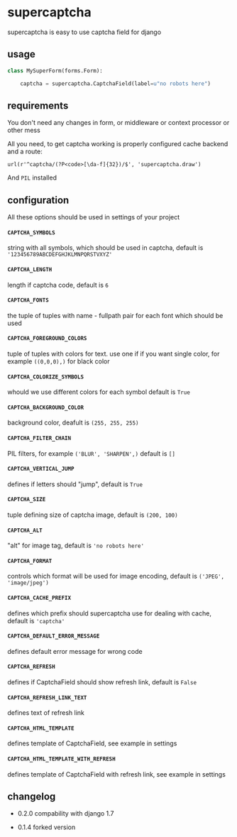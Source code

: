 # supercaptcha


supercaptcha is easy to use captcha field for django

## usage

```python
class MySuperForm(forms.Form):

    captcha = supercaptcha.CaptchaField(label=u"no robots here")
```

## requirements

You don't need any changes in form, or middleware or context processor or other mess

All you need, to get captcha working is properly configured cache backend and a route:

    url(r'^captcha/(?P<code>[\da-f]{32})/$', 'supercaptcha.draw')

And `PIL` installed


## configuration

All these options should be used in settings of your project

#### `CAPTCHA_SYMBOLS`
string with all symbols, which should be used in captcha, default is `'123456789ABCDEFGHJKLMNPQRSTVXYZ'`

#### `CAPTCHA_LENGTH`
length if captcha code, default is `6`

#### `CAPTCHA_FONTS`
the tuple of tuples with name - fullpath pair for each font which should be used

#### `CAPTCHA_FOREGROUND_COLORS`
tuple of tuples with colors for text. use one if if you want single color, for example `((0,0,0),)` for black color

#### `CAPTCHA_COLORIZE_SYMBOLS`
whould we use different colors for each symbol default is `True`

#### `CAPTCHA_BACKGROUND_COLOR`
background color, deafult is `(255, 255, 255)`

#### `CAPTCHA_FILTER_CHAIN`
PIL filters, for example `('BLUR', 'SHARPEN',)` default is `[]`

#### `CAPTCHA_VERTICAL_JUMP`
defines if letters should "jump", default is `True`

#### `CAPTCHA_SIZE`
tuple defining size of captcha image, default is `(200, 100)`

#### `CAPTCHA_ALT`
"alt" for image tag, default is `'no robots here'`

#### `CAPTCHA_FORMAT`
controls which format will be used for image encoding, default is `('JPEG', 'image/jpeg')`

#### `CAPTCHA_CACHE_PREFIX`
defines which prefix should supercaptcha use for dealing with cache, default is `'captcha'`

#### `CAPTCHA_DEFAULT_ERROR_MESSAGE`
defines default error message for wrong code

#### `CAPTCHA_REFRESH`
defines if CaptchaField should show refresh link, default is `False`

#### `CAPTCHA_REFRESH_LINK_TEXT`
defines text of refresh link

#### `CAPTCHA_HTML_TEMPLATE`
defines template of CaptchaField, see example in settings

#### `CAPTCHA_HTML_TEMPLATE_WITH_REFRESH`
defines template of CaptchaField with refresh link, see example in settings

## changelog

* 0.2.0 compability with django 1.7

* 0.1.4 forked version
